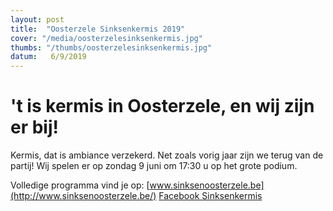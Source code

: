```yaml
---
layout: post
title:  "Oosterzele Sinksenkermis 2019"
cover: "/media/oosterzelesinksenkermis.jpg"
thumbs: "/thumbs/oosterzelesinksenkermis.jpg"
datum:   6/9/2019
---
```


# 't is kermis in Oosterzele, en wij zijn er bij!

Kermis, dat is ambiance verzekerd.
Net zoals vorig jaar zijn we terug van de partij!
Wij spelen er op zondag 9 juni om 17:30 u op het grote podium.

Volledige programma vind je op: [www.sinksenoosterzele.be](http://www.sinksenoosterzele.be/)
[Facebook Sinksenkermis](https://www.facebook.com/sinksenkermisoosterzele/)